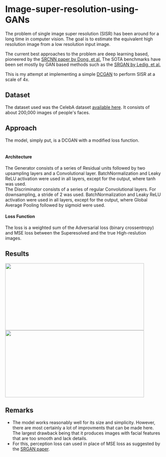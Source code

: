 # Image-super-resolution-using-GANs
The problem of single image super resolution (SISR) has been around for a long time in computer vision. The goal is to estimate the equivalent high resolution image from a low resolution input image. </br>
 
The current best approaches to the problem are deep learning based, pioneered by the [SRCNN paper by Dong, et al.](https://arxiv.org/pdf/1501.00092.pdf) The SOTA benchmarks have been set mostly by GAN based methods such as the [SRGAN by Ledig, et al.](https://arxiv.org/pdf/1609.04802.pdf)
<br/>

This is my attempt at implementing a simple [DCGAN](https://arxiv.org/pdf/1511.06434.pdf) to perform SISR at a scale of 4x.


## Dataset 
The dataset used was the CelebA dataset [available here](https://www.kaggle.com/jessicali9530/celeba-dataset). It consists of about 200,000 images of people's faces.

## Approach
The model, simply put, is a DCGAN with a modified loss function. <br/><br/>

#### Architecture
The Generator consists of a series of Residual units followed by two upsampling layers and a Convolutional layer. BatchNormalization and Leaky ReLU activation were used in all layers, except for the output, where tanh was used.<br/>
The Discriminator consists of a series of regular Convolutional layers. For downsampling, a stride of 2 was used. BatchNormalization and Leaky ReLU activation were used in all layers, except for the output, where Global Average Pooling followed by sigmoid were used.

#### Loss Function
The loss is a weighted sum of the Adversarial loss (binary crossentropy) and MSE loss between the Superesolved and the true High-reslution images.

## Results
<p align="left">
<img align = left width="445" height="215" src="https://user-images.githubusercontent.com/91228207/160922479-beedd0af-bbc5-40c8-be4c-7a49ac576b3c.png"/>
</p>
</ br>
</ br>
</ br>
</ br></ br>

<p>
<img align = center width="445" height="215" src="https://user-images.githubusercontent.com/91228207/160922487-31d603e6-1c77-4756-af4e-76383cfc318a.png"/>
</p>


## Remarks
- The model works reasonably well for its size and simplicity. However, there are most certainly a lot of improvments that can be made here. The largest drawback being that it produces images with facial features that are too smooth and lack details. 
- For this, perception loss can used in place of MSE loss as suggested by the [SRGAN paper](https://arxiv.org/pdf/1609.04802.pdf).
